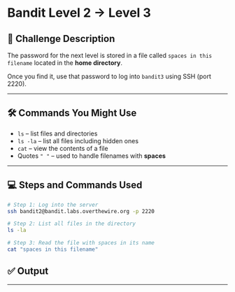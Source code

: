# Bandit Level 2 → Level 3

## 🧩 Challenge Description

The password for the next level is stored in a file called `spaces in this filename` located in the **home directory**.

Once you find it, use that password to log into `bandit3` using SSH (port 2220).

---

## 🛠 Commands You Might Use

- `ls` – list files and directories
- `ls -la` – list all files including hidden ones
- `cat` – view the contents of a file
- Quotes `" "` – used to handle filenames with **spaces**

---

## 💻 Steps and Commands Used

```bash
# Step 1: Log into the server
ssh bandit2@bandit.labs.overthewire.org -p 2220

# Step 2: List all files in the directory
ls -la

# Step 3: Read the file with spaces in its name
cat "spaces in this filename"

```

## ✅ Output

---